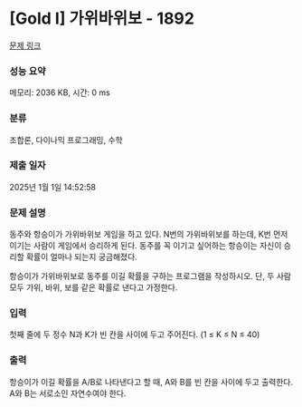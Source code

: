 # [Gold I] 가위바위보 - 1892 

[문제 링크](https://www.acmicpc.net/problem/1892) 

### 성능 요약

메모리: 2036 KB, 시간: 0 ms

### 분류

조합론, 다이나믹 프로그래밍, 수학

### 제출 일자

2025년 1월 1일 14:52:58

### 문제 설명

<p>동주와 항승이가 가위바위보 게임을 하고 있다. N번의 가위바위보를 하는데, K번 먼저 이기는 사람이 게임에서 승리하게 된다. 동주를 꼭 이기고 싶어하는 항승이는 자신이 승리할 확률이 얼마나 되는지 궁금해졌다.</p>

<p>항승이가 가위바위보로 동주를 이길 확률을 구하는 프로그램을 작성하시오. 단, 두 사람 모두 가위, 바위, 보를 같은 확률로 낸다고 가정한다.</p>

### 입력 

 <p>첫째 줄에 두 정수 N과 K가 빈 칸을 사이에 두고 주어진다. (1 ≤ K ≤ N ≤ 40)</p>

### 출력 

 <p>항승이가 이길 확률을 A/B로 나타낸다고 할 때, A와 B를 빈 칸을 사이에 두고 출력한다. A와 B는 서로소인 자연수여야 한다.</p>

